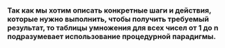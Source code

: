 ﻿### Так как мы хотим описать конкретные шаги и действия, которые нужно выполнить, чтобы получить требуемый результат, то таблицы умножения для всех чисел от 1 до n подразумевает использование процедурной парадигмы.
